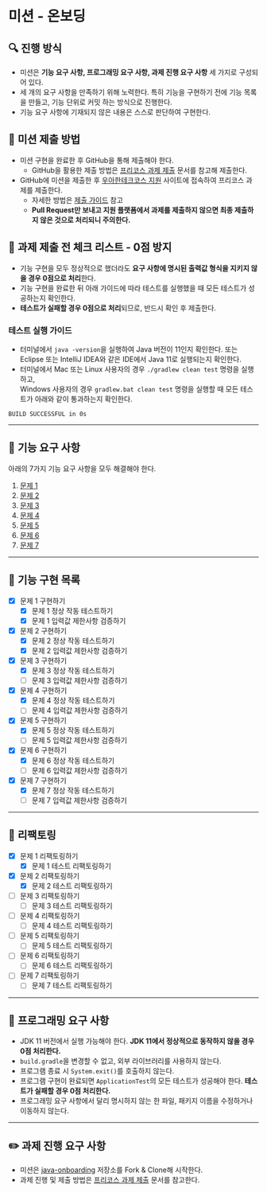 # 미션 - 온보딩

## 🔍 진행 방식

- 미션은 **기능 요구 사항, 프로그래밍 요구 사항, 과제 진행 요구 사항** 세 가지로 구성되어 있다.
- 세 개의 요구 사항을 만족하기 위해 노력한다. 특히 기능을 구현하기 전에 기능 목록을 만들고, 기능 단위로 커밋 하는 방식으로 진행한다.
- 기능 요구 사항에 기재되지 않은 내용은 스스로 판단하여 구현한다.

## 📮 미션 제출 방법

- 미션 구현을 완료한 후 GitHub을 통해 제출해야 한다.
    - GitHub을 활용한 제출 방법은 [프리코스 과제 제출](https://github.com/woowacourse/woowacourse-docs/tree/master/precourse) 문서를 참고해
      제출한다.
- GitHub에 미션을 제출한 후 [우아한테크코스 지원](https://apply.techcourse.co.kr) 사이트에 접속하여 프리코스 과제를 제출한다.
    - 자세한 방법은 [제출 가이드](https://github.com/woowacourse/woowacourse-docs/tree/master/precourse#제출-가이드) 참고
    - **Pull Request만 보내고 지원 플랫폼에서 과제를 제출하지 않으면 최종 제출하지 않은 것으로 처리되니 주의한다.**

## 🚨 과제 제출 전 체크 리스트 - 0점 방지

- 기능 구현을 모두 정상적으로 했더라도 **요구 사항에 명시된 출력값 형식을 지키지 않을 경우 0점으로 처리**한다.
- 기능 구현을 완료한 뒤 아래 가이드에 따라 테스트를 실행했을 때 모든 테스트가 성공하는지 확인한다.
- **테스트가 실패할 경우 0점으로 처리**되므로, 반드시 확인 후 제출한다.

### 테스트 실행 가이드

- 터미널에서 `java -version`을 실행하여 Java 버전이 11인지 확인한다. 또는 Eclipse 또는 IntelliJ IDEA와 같은 IDE에서 Java 11로 실행되는지 확인한다.
- 터미널에서 Mac 또는 Linux 사용자의 경우 `./gradlew clean test` 명령을 실행하고,   
  Windows 사용자의 경우  `gradlew.bat clean test` 명령을 실행할 때 모든 테스트가 아래와 같이 통과하는지 확인한다.

```
BUILD SUCCESSFUL in 0s
```

---

## 🚀 기능 요구 사항
아래의 7가지 기능 요구 사항을 모두 해결해야 한다.

1. [문제 1](./docs/PROBLEM1.md)
2. [문제 2](./docs/PROBLEM2.md)
3. [문제 3](./docs/PROBLEM3.md)
4. [문제 4](./docs/PROBLEM4.md)
5. [문제 5](./docs/PROBLEM5.md)
6. [문제 6](./docs/PROBLEM6.md)
7. [문제 7](./docs/PROBLEM7.md)

---

## 🐳 기능 구현 목록

* [x] 문제 1 구현하기
  * [x] 문제 1 정상 작동 테스트하기
  * [x] 문제 1 입력값 제한사항 검증하기

* [x] 문제 2 구현하기
  * [x] 문제 2 정상 작동 테스트하기
  * [x] 문제 2 입력값 제한사항 검증하기

* [x] 문제 3 구현하기
  * [x] 문제 3 정상 작동 테스트하기
  * [ ] 문제 3 입력값 제한사항 검증하기

* [x] 문제 4 구현하기
  * [x] 문제 4 정상 작동 테스트하기
  * [ ] 문제 4 입력값 제한사항 검증하기

* [x] 문제 5 구현하기
  * [x] 문제 5 정상 작동 테스트하기
  * [ ] 문제 5 입력값 제한사항 검증하기

* [x] 문제 6 구현하기
  * [x] 문제 6 정상 작동 테스트하기
  * [ ] 문제 6 입력값 제한사항 검증하기
  
* [x] 문제 7 구현하기
  * [x] 문제 7 정상 작동 테스트하기
  * [ ] 문제 7 입력값 제한사항 검증하기

---

## 🐋 리팩토링

* [x] 문제 1 리팩토링하기
  * [x] 문제 1 테스트 리팩토링하기

* [x] 문제 2 리팩토링하기
  * [x] 문제 2 테스트 리팩토링하기

* [ ] 문제 3 리팩토링하기
  * [ ] 문제 3 테스트 리팩토링하기

* [ ] 문제 4 리팩토링하기
  * [ ] 문제 4 테스트 리팩토링하기

* [ ] 문제 5 리팩토링하기
  * [ ] 문제 5 테스트 리팩토링하기

* [ ] 문제 6 리팩토링하기
  * [ ] 문제 6 테스트 리팩토링하기

* [ ] 문제 7 리팩토링하기
  * [ ] 문제 7 테스트 리팩토링하기

---

## 🎯 프로그래밍 요구 사항

- JDK 11 버전에서 실행 가능해야 한다. **JDK 11에서 정상적으로 동작하지 않을 경우 0점 처리한다.**
- `build.gradle`을 변경할 수 없고, 외부 라이브러리를 사용하지 않는다.
- 프로그램 종료 시 `System.exit()`를 호출하지 않는다.
- 프로그램 구현이 완료되면 `ApplicationTest`의 모든 테스트가 성공해야 한다. **테스트가 실패할 경우 0점 처리한다.**
- 프로그래밍 요구 사항에서 달리 명시하지 않는 한 파일, 패키지 이름을 수정하거나 이동하지 않는다.

---

## ✏️ 과제 진행 요구 사항

- 미션은 [java-onboarding](https://github.com/woowacourse-precourse/java-onboarding) 저장소를 Fork & Clone해 시작한다.
- 과제 진행 및 제출 방법은 [프리코스 과제 제출](https://github.com/woowacourse/woowacourse-docs/tree/master/precourse) 문서를 참고한다.

